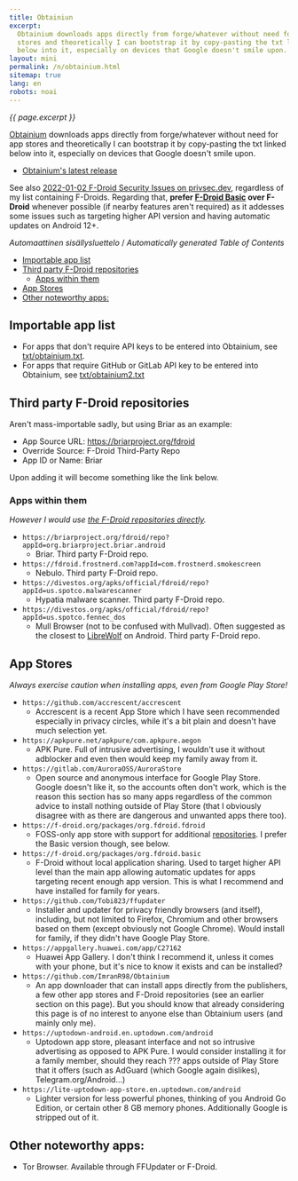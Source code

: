```yaml
---
title: Obtainiun
excerpt:
  Obtainium downloads apps directly from forge/whatever without need for app
  stores and theoretically I can bootstrap it by copy-pasting the txt linked
  below into it, especially on devices that Google doesn't smile upon.
layout: mini
permalink: /n/obtainium.html
sitemap: true
lang: en
robots: noai
---
```


_{{ page.excerpt }}_

[Obtainium](https://github.com/ImranR98/Obtainium/) downloads apps directly from
forge/whatever without need for app stores and theoretically I can bootstrap it
by copy-pasting the txt linked below into it, especially on devices that Google
doesn't smile upon.

- [Obtainium's latest release](https://github.com/ImranR98/Obtainium/releases/latest)

See also
[2022-01-02 F-Droid Security Issues on privsec.dev](https://privsec.dev/posts/android/f-droid-security-issues/),
regardless of my list containing F-Droids. Regarding that, **prefer
[F-Droid Basic](https://f-droid.org/packages/org.fdroid.basic) over F-Droid**
whenever possible (if nearby features aren't required) as it addesses some
issues such as targeting higher API version and having automatic updates on
Android 12+.

<!-- editorconfig-checker-disable -->
<!-- prettier-ignore-start -->

<!-- START doctoc generated TOC please keep comment here to allow auto update -->
<!-- DON'T EDIT THIS SECTION, INSTEAD RE-RUN doctoc TO UPDATE -->
<em lang="fi">Automaattinen sisällysluettelo</em> / <em lang="en">Automatically generated Table of Contents</em>

- [Importable app list](#importable-app-list)
- [Third party F-Droid repositories](#third-party-f-droid-repositories)
  - [Apps within them](#apps-within-them)
- [App Stores](#app-stores)
- [Other noteworthy apps:](#other-noteworthy-apps)

<!-- END doctoc generated TOC please keep comment here to allow auto update -->

<!-- prettier-ignore-end -->
<!-- editorconfig-checker-enable -->

## Importable app list

- For apps that don't require API keys to be entered into Obtainium, see
  [txt/obtainium.txt](/txt/obtainium.txt).
- For apps that require GitHub or GitLab API key to be entered into Obtainium,
  see [txt/obtainium2.txt](/txt/obtainium2.txt)

## Third party F-Droid repositories

Aren't mass-importable sadly, but using Briar as an example:

- App Source URL: https://briarproject.org/fdroid
- Override Source: F-Droid Third-Party Repo
- App ID or Name: Briar

Upon adding it will become something like the link below.

### Apps within them

_However I would use [the F-Droid repositories directly](/n/f-droid.html)._

- `https://briarproject.org/fdroid/repo?appId=org.briarproject.briar.android`
  - Briar. Third party F-Droid repo.
- `https://fdroid.frostnerd.com?appId=com.frostnerd.smokescreen`
  - Nebulo. Third party F-Droid repo.
- `https://divestos.org/apks/official/fdroid/repo?appId=us.spotco.malwarescanner`
  - Hypatia malware scanner. Third party F-Droid repo.
- `https://divestos.org/apks/official/fdroid/repo?appId=us.spotco.fennec_dos`
  - Mull Browser (not to be confused with Mullvad). Often suggested as the
    closest to [LibreWolf](https://librewolf.net) on Android. Third party
    F-Droid repo.

## App Stores

_Always exercise caution when installing apps, even from Google Play Store!_

- `https://github.com/accrescent/accrescent`
  - Accrescent is a recent App Store which I have seen recommended especially in
    privacy circles, while it's a bit plain and doesn't have much selection yet.
- `https://apkpure.net/apkpure/com.apkpure.aegon`
  - APK Pure. Full of intrusive advertising, I wouldn't use it without adblocker
    and even then would keep my family away from it.
- `https://gitlab.com/AuroraOSS/AuroraStore`
  - Open source and anonymous interface for Google Play Store. Google doesn't
    like it, so the accounts often don't work, which is the reason this section
    has so many apps regardless of the common advice to install nothing outside
    of Play Store (that I obviously disagree with as there are dangerous and
    unwanted apps there too).
- `https://f-droid.org/packages/org.fdroid.fdroid`
  - FOSS-only app store with support for additional
    [repositories](/n/f-droid.html). I prefer the Basic version though, see
    below.
- `https://f-droid.org/packages/org.fdroid.basic`
  - F-Droid without local application sharing. Used to target higher API level
    than the main app allowing automatic updates for apps targeting recent
    enough app version. This is what I recommend and have installed for family
    for years.
- `https://github.com/Tobi823/ffupdater`
  - Installer and updater for privacy friendly browsers (and itself), including,
    but not limited to Firefox, Chromium and other browsers based on them
    (except obviously not Google Chrome). Would install for family, if they
    didn't have Google Play Store.
- `https://appgallery.huawei.com/app/C27162`
  - Huawei App Gallery. I don't think I recommend it, unless it comes with your
    phone, but it's nice to know it exists and can be installed?
- `https://github.com/ImranR98/Obtainium`
  - An app downloader that can install apps directly from the publishers, a few
    other app stores and F-Droid repositories (see an earlier section on this
    page). But you should know that already considering this page is of no
    interest to anyone else than Obtainium users (and mainly only me).
- `https://uptodown-android.en.uptodown.com/android`
  - Uptodown app store, pleasant interface and not so intrusive advertising as
    opposed to APK Pure. I would consider installing it for a family member,
    should they reach ??? apps outside of Play Store that it offers (such as
    AdGuard (which Google again dislikes), Telegram.org/Android...)
- `https://lite-uptodown-app-store.en.uptodown.com/android`
  - Lighter version for less powerful phones, thinking of you Android Go
    Edition, or certain other 8 GB memory phones. Additionally Google is
    stripped out of it.

## Other noteworthy apps:

- Tor Browser. Available through FFUpdater or F-Droid.
